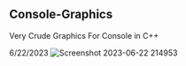 ## Console-Graphics
Very Crude Graphics For Console in C++

6/22/2023
![Screenshot 2023-06-22 214953](https://github.com/Randumbdude/Console-Graphics/assets/86636387/099fc9ac-6059-4039-b481-83c643b6ed03)
